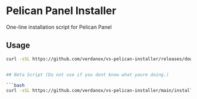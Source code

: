 # Pelican Panel Installer

One-line installation script for Pelican Panel

## Usage

```bash
curl -sSL https://github.com/verdanox/vs-pelican-installer/releases/download/latest/install.sh | sudo bash


## Beta Script (Do not use if you dont know what youre doing.)

```bash
curl -sSL https://github.com/verdanox/vs-pelican-installer/main/installer.sh | sudo bash
